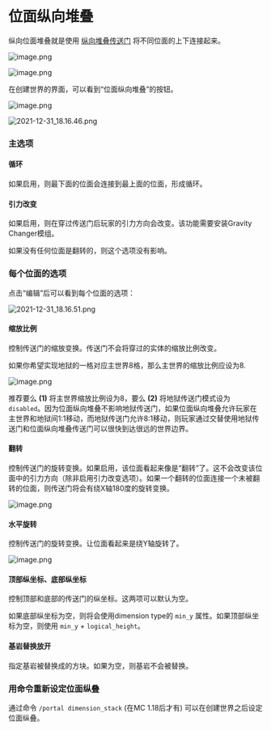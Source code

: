 # 位面纵向堆叠

纵向位面堆叠就是使用 [纵向堆叠传送门](https://github.com/qouteall/ImmersivePortalsMod/wiki/Portals#vertical-dimension-connecting-portal) 将不同位面的上下连接起来。



![image.png](https://i.loli.net/2021/11/20/aui8vcNer9hAmgJ.png)

![image.png](https://i.loli.net/2021/11/20/r7sUyN6Azm4qiaF.png)



在创建世界的界面，可以看到“位面纵向堆叠”的按钮。

![image.png](https://i.loli.net/2021/11/20/helqg7vkcdML5n3.png)



![2021-12-31_18.16.46.png](https://s2.loli.net/2021/12/31/k5ghxSuULNtGK9V.png)



### 主选项

#### 循环

如果启用，则最下面的位面会连接到最上面的位面，形成循环。

#### 引力改变

如果启用，则在穿过传送门后玩家的引力方向会改变。该功能需要安装Gravity Changer模组。

如果没有任何位面是翻转的，则这个选项没有影响。

### 每个位面的选项

点击“编辑”后可以看到每个位面的选项：

![2021-12-31_18.16.51.png](https://s2.loli.net/2021/12/31/9VBFmxTPLn17oRK.png)

#### 缩放比例

控制传送门的缩放变换。传送门不会将穿过的实体的缩放比例改变。

如果你希望实现地狱的一格对应主世界8格，那么主世界的缩放比例应设为8.

![image.png](https://i.loli.net/2021/11/20/ywnkEq6F4pQS7Ha.png)

推荐要么 **(1)** 将主世界缩放比例设为8，要么 **(2)** 将地狱传送门模式设为 `disabled`。因为位面纵向堆叠不影响地狱传送门，如果位面纵向堆叠允许玩家在主世界和地狱间1:1移动，而地狱传送门允许8:1移动，则玩家通过交替使用地狱传送门和位面纵向堆叠传送门可以很快到达很远的世界边界。

#### 翻转

控制传送门的旋转变换。如果启用，该位面看起来像是“翻转”了。这不会改变该位面中的引力方向（除非启用引力改变选项）。如果一个翻转的位面连接一个未被翻转的位面，则传送门将会有绕X轴180度的旋转变换。

![image.png](https://i.loli.net/2021/11/20/pXxmBnrQd2CbVIE.png)

#### 水平旋转

控制传送门的旋转变换。让位面看起来是绕Y轴旋转了。

![image.png](https://i.loli.net/2021/11/20/Fnv4GOCW8A3wiJM.png)

#### 顶部纵坐标、底部纵坐标

控制顶部和底部的传送门的纵坐标。这两项可以默认为空。

如果底部纵坐标为空，则将会使用dimension type的 `min_y` 属性。如果顶部纵坐标为空，则使用 `min_y` + `logical_height`。

#### 基岩替换放开

指定基岩被替换成的方块。如果为空，则基岩不会被替换。

### 用命令重新设定位面纵叠

通过命令 `/portal dimension_stack` (在MC 1.18后才有) 可以在创建世界之后设定位面纵叠。



